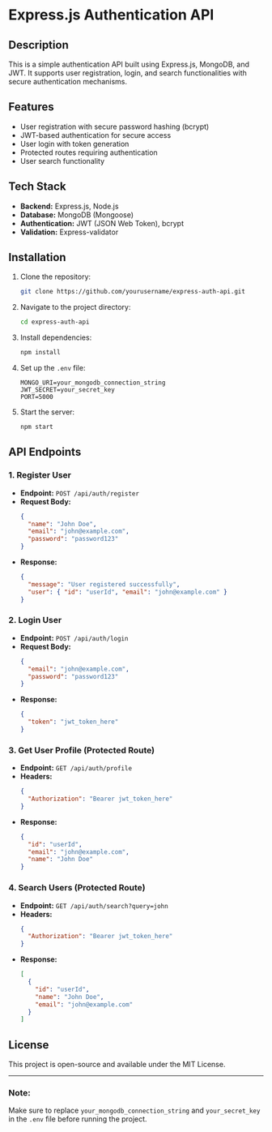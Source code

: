 # Express.js Authentication API

## Description
This is a simple authentication API built using Express.js, MongoDB, and JWT. It supports user registration, login, and search functionalities with secure authentication mechanisms.

## Features
- User registration with secure password hashing (bcrypt)
- JWT-based authentication for secure access
- User login with token generation
- Protected routes requiring authentication
- User search functionality

## Tech Stack
- **Backend:** Express.js, Node.js
- **Database:** MongoDB (Mongoose)
- **Authentication:** JWT (JSON Web Token), bcrypt
- **Validation:** Express-validator

## Installation

1. Clone the repository:
   ```sh
   git clone https://github.com/yourusername/express-auth-api.git
   ```

2. Navigate to the project directory:
   ```sh
   cd express-auth-api
   ```

3. Install dependencies:
   ```sh
   npm install
   ```

4. Set up the `.env` file:
   ```env
   MONGO_URI=your_mongodb_connection_string
   JWT_SECRET=your_secret_key
   PORT=5000
   ```

5. Start the server:
   ```sh
   npm start
   ```

## API Endpoints

### 1. Register User
- **Endpoint:** `POST /api/auth/register`
- **Request Body:**
  ```json
  {
    "name": "John Doe",
    "email": "john@example.com",
    "password": "password123"
  }
  ```
- **Response:**
  ```json
  {
    "message": "User registered successfully",
    "user": { "id": "userId", "email": "john@example.com" }
  }
  ```

### 2. Login User
- **Endpoint:** `POST /api/auth/login`
- **Request Body:**
  ```json
  {
    "email": "john@example.com",
    "password": "password123"
  }
  ```
- **Response:**
  ```json
  {
    "token": "jwt_token_here"
  }
  ```

### 3. Get User Profile (Protected Route)
- **Endpoint:** `GET /api/auth/profile`
- **Headers:**
  ```json
  {
    "Authorization": "Bearer jwt_token_here"
  }
  ```
- **Response:**
  ```json
  {
    "id": "userId",
    "email": "john@example.com",
    "name": "John Doe"
  }
  ```

### 4. Search Users (Protected Route)
- **Endpoint:** `GET /api/auth/search?query=john`
- **Headers:**
  ```json
  {
    "Authorization": "Bearer jwt_token_here"
  }
  ```
- **Response:**
  ```json
  [
    {
      "id": "userId",
      "name": "John Doe",
      "email": "john@example.com"
    }
  ]
  ```

## License
This project is open-source and available under the MIT License.

---

### Note:
Make sure to replace `your_mongodb_connection_string` and `your_secret_key` in the `.env` file before running the project.

